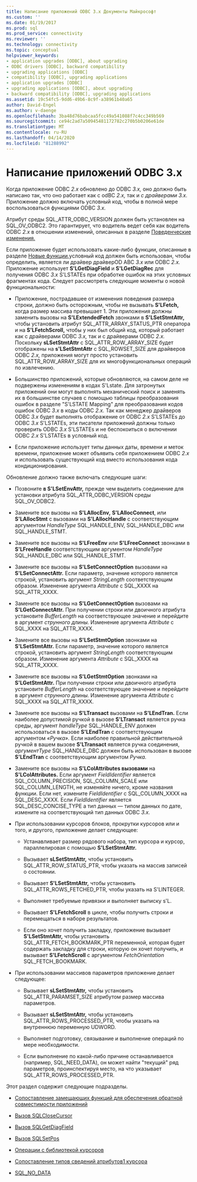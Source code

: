 ```yaml
---
title: Написание приложений ODBC 3.x Документы Майкрософт
ms.custom: ''
ms.date: 01/19/2017
ms.prod: sql
ms.prod_service: connectivity
ms.reviewer: ''
ms.technology: connectivity
ms.topic: conceptual
helpviewer_keywords:
- application upgrades [ODBC], about upgrading
- ODBC drivers [ODBC], backward compatibility
- upgrading applications [ODBC]
- compatibility [ODBC], upgrading applications
- application upgrades [ODBC]
- upgrading applications [ODBC], about upgrading
- backward compatibility [ODBC], upgrading applications
ms.assetid: 19c54fc5-9dd6-49b6-8c9f-a38961b40a65
author: David-Engel
ms.author: v-daenge
ms.openlocfilehash: 3ba48d76babcaa5fcc49a541088f7c4cc349b569
ms.sourcegitcommit: ce94c2ad7a50945481172782c270b5b0206e61de
ms.translationtype: MT
ms.contentlocale: ru-RU
ms.lasthandoff: 04/14/2020
ms.locfileid: "81288992"
---
```

# <a name="writing-odbc-3x-applications"></a>Написание приложений ODBC 3.x
Когда приложение ODBC *2.x* обновлено до ODBC *3.x,* оно должно быть написано так, что оно работает как с odBC *2.x,* так и *с драйверами 3.x.* Приложение должно включать условный код, чтобы в полной мере воспользоваться функциями ODBC *3.x.*  
  
 Атрибут среды SQL_ATTR_ODBC_VERSION должен быть установлен на SQL_OV_ODBC2. Это гарантирует, что водитель ведет себя как водитель ODBC *2.x* в отношении изменений, описанных в разделе [Поведенческие изменения.](../../../odbc/reference/develop-app/behavioral-changes.md)  
  
 Если приложение будет использовать какие-либо функции, описанные в разделе [Новые функции,](../../../odbc/reference/develop-app/new-features.md)условный код должен быть использован, чтобы определить, является ли драйвер драйверOD ABC *3.x* или ODBC *2.x.* Приложение использует **S'LGetDiagField** и **S'LGetDiagRec** для получения ODBC *3.x* S'LSTATEs при обработке ошибок на этих условных фрагментах кода. Следует рассмотреть следующие моменты о новой функциональности:  
  
-   Приложение, пострадавшее от изменения поведения размера строки, должно быть осторожным, чтобы не вызывать **S'LFetch,** когда размер массива превышает 1. Эти приложения должны заменить вызовы на **S'LExtendedFetch** звонками в **S'LSetStmtAttr,** чтобы установить атрибут SQL_ATTR_ARRAY_STATUS_PTR оператора и на **S'LFetchScroll,** чтобы у них был общий код, который работает как с драйверами ODBC *3.x,* так и с драйверами ODBC *2.x.* Поскольку **sLSetStmtAttr** с SQL_ATTR_ROW_ARRAY_SIZE будет отображены на **s'LSetStmtAttr** с SQL_ROWSET_SIZE для драйверов ODBC *2.x,* приложения могут просто установить SQL_ATTR_ROW_ARRAY_SIZE для их многофункциональных операций по извлечению.  
  
-   Большинство приложений, которые обновляются, на самом деле не подвержены изменениям в кодах S'Lstate. Для затронутых приложений они могут выполнять механический поиск и заменять их в большинстве случаев с помощью таблицы преобразования ошибок в разделе "S'LSTATE Mapping" для преобразования кодов ошибок ODBC *3.x* в коды ODBC *2.x.* Так как менеджер драйверов ODBC *3.x* будет выполнять отображение от ODBC *2.x* S'LSTATEs до ODBC *3.x* S'LSTATEs, эти писатели приложений должны только проверить ODBC *3.x* S'LSTATEs и не беспокоиться о включении ODBC *2.x* S'LSTATEs в условный код.  
  
-   Если приложение использует типы данных даты, времени и меток времени, приложение может объявить себя приложением ODBC *2.x* и использовать существующий код вместо использования кода кондиционирования.  
  
 Обновление должно также включать следующие шаги:  
  
-   Позвоните **в S'LSetEnvAttr,** прежде чем выделить соединение для установки атрибута SQL_ATTR_ODBC_VERSION среды SQL_OV_ODBC2.  
  
-   Замените все вызовы на **S'LAllocEnv,** **S'LAllocConnect**, или **S'LAllocStmt** с вызовами на **S'LAllocHandle** с соответствующим аргументом *HandleType* SQL_HANDLE_ENV, SQL_HANDLE_DBC или SQL_HANDLE_STMT.  
  
-   Замените все вызовы на **S'LFreeEnv** или **S'LFreeConnect** звонками в **S'LFreeHandle** соответствующим аргументом *HandleType* SQL_HANDLE_DBC или SQL_HANDLE_STMT.  
  
-   Замените все вызовы на **S'LSetConnectOption** вызовами на **S'LSetConnectAttr.** Если параметр, значение которого является строкой, установить аргумент *StringLength* соответствующим образом. Изменение аргумента *Attribute* с SQL_XXXX на SQL_ATTR_XXXX.  
  
-   Замените все вызовы на **S'LGetConnectOption** вызовами на **S'LGetConnectAttr.** При получении строки или двоичного атрибута установите *BufferLength* на соответствующее значение и перейдите в аргумент *струнного длины.* Изменение аргумента *Attribute* с SQL_XXXX на SQL_ATTR_XXXX.  
  
-   Замените все вызовы на **S'LSetStmtOption** звонками на **S'LSetStmtAttr.** Если параметр, значение которого является строкой, установить аргумент *StringLength* соответствующим образом. Изменение аргумента *Attribute* с SQL_XXXX на SQL_ATTR_XXXX.  
  
-   Замените все вызовы на **S'LGetStmtOption** звонками на **S'LGetStmtAttr.** При получении строки или двоичного атрибута установите *BufferLength* на соответствующее значение и перейдите в аргумент *струнного длины.* Изменение аргумента *Attribute* с SQL_XXXX на SQL_ATTR_XXXX.  
  
-   Замените все вызовы на **S'LTransact** вызовами на **S'LEndTran.** Если наиболее допустимой ручкой в вызове **S'LTransact** является ручка среды, аргумент *handleType* SQL_HANDLE_ENV должен использоваться в вызове **S'LEndTran** с соответствующим аргументом *«Ручка».* Если наиболее правильной действительной ручкой в вашем вызове **S'LTransact** является ручка соединения, *аргументType* SQL_HANDLE_DBC должен быть использован в вызове **S'LEndTran** с соответствующим аргументом *Ручка.*  
  
-   Замените все вызовы на **S'LColAttributes вызовами** на **S'LColAttributes.** Если аргумент *FieldIdentifier* является SQL_COLUMN_PRECISION, SQL_COLUMN_SCALE или SQL_COLUMN_LENGTH, не изменяйте ничего, кроме названия функции. Если нет, измените *FieldIdentifier* с SQL_COLUMN_XXXX на SQL_DESC_XXXX. Если *FieldIdentifier* является SQL_DESC_CONCISE_TYPE а тип данных — типом данных по дате, измените на соответствующий тип данных ODBC *3.x.*  
  
-   При использовании курсоров блоков, прокрутки курсоров или и того, и другого, приложение делает следующее:  
  
    -   Устанавливает размер рядового набора, тип курсора и курсор, параллелировая с помощью **S'LSetStmtAttr.**  
  
    -   Вызывает **sLSetStmtAttr,** чтобы установить SQL_ATTR_ROW_STATUS_PTR, чтобы указать на массив записей о состоянии.  
  
    -   Вызывает **S'LSetStmtAttr,** чтобы установить SQL_ATTR_ROWS_FETCHED_PTR, чтобы указать на S'LINTEGER.  
  
    -   Выполняет требуемые привязки и выполняет выписку s'L.  
  
    -   Вызывает **S'LFetchScroll** в цикле, чтобы получить строки и перемещаться в наборе результатов.  
  
    -   Если оно хочет получить закладку, приложение вызывает **S'LSetStmtAttr,** чтобы установить SQL_ATTR_FETCH_BOOKMARK_PTR переменной, которая будет содержать закладку для строки, которую он хочет получить, и вызывает **S'LFetchScroll** с аргументом *FetchOrientation* SQL_FETCH_BOOKMARK.  
  
-   При использовании массивов параметров приложение делает следующее:  
  
    -   Вызывает **sLSetStmtAttr,** чтобы установить SQL_ATTR_PARAMSET_SIZE атрибутом размер массива параметров.  
  
    -   Вызывает **sLSetStmtAttr,** чтобы установить SQL_ATTR_ROWS_PROCESSED_PTR, чтобы указать на внутреннюю переменную UDWORD.  
  
    -   Выполняет подготовку, связывание и выполнение операций по мере необходимости.  
  
    -   Если выполнение по какой-либо причине останавливается (например, SQL_NEED_DATA), он может найти "текущий" ряд параметров, проинспектируя место, на что указывает SQL_ATTR_ROWS_PROCESSED_PTR.  
  
 Этот раздел содержит следующие подразделы.  
  
-   [Сопоставление замещающих функций для обеспечения обратной совместимости приложений](../../../odbc/reference/develop-app/mapping-replacement-functions-for-backward-compatibility-of-applications.md)  
  
-   [Вызов SQLCloseCursor](../../../odbc/reference/develop-app/calling-sqlclosecursor.md)  
  
-   [Вызов SQLGetDiagField](../../../odbc/reference/develop-app/calling-sqlgetdiagfield.md)  
  
-   [Вызов SQLSetPos](../../../odbc/reference/develop-app/calling-sqlsetpos.md)  
  
-   [Операции с библиотекой курсоров](../../../odbc/reference/develop-app/cursor-library-operations.md)  
  
-   [Сопоставление типов сведений атрибутов1 курсора](../../../odbc/reference/develop-app/mapping-the-cursor-attributes1-information-types.md)  
  
-   [SQL_NO_DATA](../../../odbc/reference/develop-app/sql-no-data.md)
